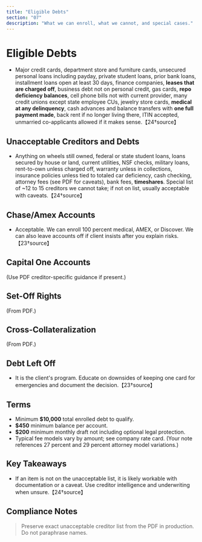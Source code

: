 ```yaml
---
title: "Eligible Debts"
section: "07"
description: "What we can enroll, what we cannot, and special cases."
---
```


# Eligible Debts
- Major credit cards, department store and furniture cards, unsecured personal loans including payday, private student loans, prior bank loans, installment loans open at least 30 days, finance companies, **leases that are charged off**, business debt not on personal credit, gas cards, **repo deficiency balances**, cell phone bills not with current provider, many credit unions except state employee CUs, jewelry store cards, **medical at any delinquency**, cash advances and balance transfers with **one full payment made**, back rent if no longer living there, ITIN accepted, unmarried co-applicants allowed if it makes sense.【24†source】

## Unacceptable Creditors and Debts
- Anything on wheels still owned, federal or state student loans, loans secured by house or land, current utilities, NSF checks, military loans, rent-to-own unless charged off, warranty unless in collections, insurance policies unless tied to totaled car deficiency, cash checking, attorney fees (see PDF for caveats), bank fees, **timeshares**. Special list of ~12 to 15 creditors we cannot take; if not on list, usually acceptable with caveats.【24†source】

## Chase/Amex Accounts
- Acceptable. We can enroll 100 percent medical, AMEX, or Discover. We can also leave accounts off if client insists after you explain risks.【23†source】

## Capital One Accounts
(Use PDF creditor-specific guidance if present.)

## Set-Off Rights
(From PDF.)

## Cross-Collateralization
(From PDF.)

## Debt Left Off
- It is the client's program. Educate on downsides of keeping one card for emergencies and document the decision.【23†source】

## Terms
- Minimum **$10,000** total enrolled debt to qualify.  
- **$450** minimum balance per account.  
- **$200** minimum monthly draft not including optional legal protection.  
- Typical fee models vary by amount; see company rate card. (Your note references 27 percent and 29 percent attorney model variations.)

## Key Takeaways
- If an item is not on the unacceptable list, it is likely workable with documentation or a caveat. Use creditor intelligence and underwriting when unsure.【24†source】

## Compliance Notes
> Preserve exact unacceptable creditor list from the PDF in production. Do not paraphrase names.
